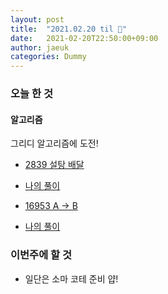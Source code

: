 ```yaml
---
layout: post
title:  "2021.02.20 til 🙂"
date:   2021-02-20T22:50:00+09:00
author: jaeuk
categories: Dummy
---
```


### **오늘 한 것**

#### 알고리즘

그리디 알고리즘에 도전! 
- [2839 설탕 배달](https://www.acmicpc.net/problem/2893)
- [나의 풀이](https://nyanguk.tistory.com/53)

- [16953 A → B](https://www.acmicpc.net/problem/16953)
- [나의 풀이](https://nyanguk.tistory.com/53)

### **이번주에 할 것**

- 일단은 소마 코테 준비 얍!

